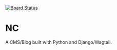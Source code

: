 [![Board Status](https://dev.azure.com/dicklane/28fb6aac-67cf-4321-826d-662e33ae92c5/eaafbe0e-d62f-4ac6-b4b0-2e08154010ca/_apis/work/boardbadge/14316be2-de50-474b-8020-ce25dfbec3b5)](https://dev.azure.com/dicklane/28fb6aac-67cf-4321-826d-662e33ae92c5/_boards/board/t/eaafbe0e-d62f-4ac6-b4b0-2e08154010ca/Microsoft.RequirementCategory)
# NC
A CMS/Blog built with Python and Django/Wagtail. 
